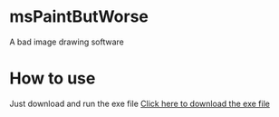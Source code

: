 # msPaintButWorse
A bad image drawing software

# How to use
Just download and run the exe file
<a href="https://github.com/SoaringGecko/msPaintButWorse/raw/master/msPaintButWorse.exe">Click here to download the exe file</a>
